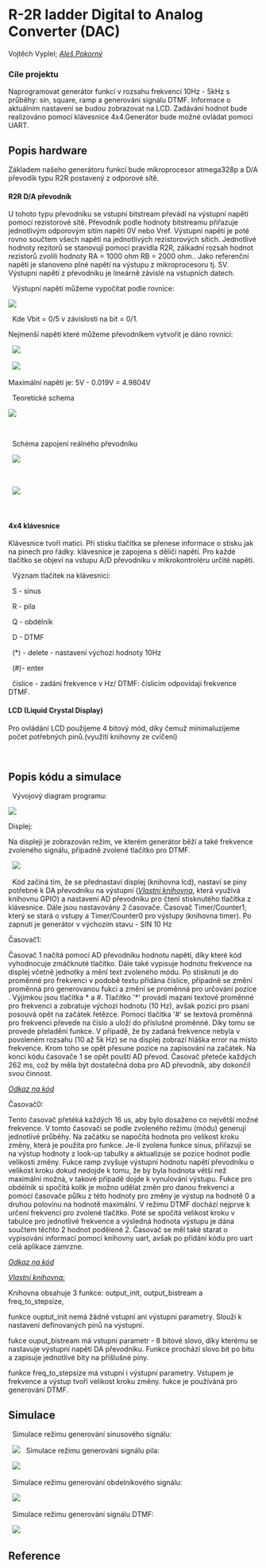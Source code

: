 # R-2R ladder Digital to Analog Converter (DAC)
Vojtěch Vyplel; [*Aleš Pokorný*](https://github.com/xpokor79/Digital-electronics-2/tree/master/Labs)

### Cíle projektu
Naprogramovat generátor funkcí v rozsahu frekvencí 10Hz - 5kHz s průběhy: sin, square, ramp a generování signálu DTMF. Informace o aktuálním nastavení se budou zobrazovat na LCD. Zadávání hodnot bude realizováno pomocí klávesnice 4x4.Generátor bude možné ovládat pomocí UART.

## Popis hardware
Základem našeho generátoru funkcí bude mikroprocesor atmega328p a D/A převodík typu R2R postavený z odporové sítě.
#### R2R D/A převodník
U tohoto typu převodníku se vstupní bitstream převádí na výstupní napětí pomocí rezistorové sítě. Převodník podle hodnoty bitstreamu přiřazuje jednotlivým odporovým sítím napětí 0V nebo Vref. Výstupní napětí je poté rovno součtem všech napětí na jednotlivých rezistorových sítích. Jednotlivé hodnoty rezitorů se stanovují pomocí 
pravidla R2R, zálkadní rozsah hodnot rezistorů zvolili hodnoty RA = 1000 ohm RB = 2000 ohm.. Jako referenční napětí je stanoveno plné napětí na výstupu z mikroprocesoru tj. 5V. Výstupní napětí z převodníku je lineárně závislé na vstupních datech. 

&nbsp;
Výstupní napětí můžeme vypočítat podle rovnice:
&nbsp;

<img src = "https://github.com/Vojvyp/Digital-electronics-2/blob/master/Labs/project/pictures/CodeCogsEqn4.gif">

&nbsp;
Kde Vbit = 0/5 v závislosti na bit = 0/1. 
&nbsp;

Nejmenší napětí které můžeme převodníkem vytvořit je dáno rovnicí:
&nbsp;

&nbsp;
<img src = "https://github.com/Vojvyp/Digital-electronics-2/blob/master/Labs/project/pictures/CodeCogsEqn.gif">
&nbsp;

&nbsp;
<img src = "https://github.com/Vojvyp/Digital-electronics-2/blob/master/Labs/project/pictures/CodeCogsEqn2.gif">
&nbsp;

Maximální napětí je: 5V - 0.019V = 4.9804V
&nbsp;

&nbsp;
Teoretické schema
&nbsp;

<img src = "https://github.com/Vojvyp/Digital-electronics-2/blob/master/Labs/project/pictures/bitteor.png">

&nbsp;

&nbsp;
Schéma zapojení reálného převodníku
&nbsp;

&nbsp;
<img src = "https://github.com/Vojvyp/Digital-electronics-2/blob/master/Labs/project/pictures/dacsim.png">

&nbsp;

&nbsp;
<img src = "https://github.com/Vojvyp/Digital-electronics-2/blob/master/Labs/project/pictures/schema3.png">
&nbsp;

&nbsp;

#### 4x4 klávesnice
Klávesnice tvoří matici. Při stisku tlačítka se přenese informace o stisku jak na pinech pro řádky. klávesnice je zapojena s děliči napětí. Pro každé tlačítko se objeví na vstupu A/D převodníku v mikrokontroléru určité napětí. 
&nbsp;

&nbsp;
Význam tlačítek na klávesnici:
&nbsp;

&nbsp;
S - sinus
&nbsp;

&nbsp;
R - pila
&nbsp;

&nbsp;
Q - obdélník
&nbsp;

&nbsp;
D - DTMF
&nbsp;

&nbsp;
(*) - delete - nastavení výchozí hodnoty 10Hz
&nbsp;

&nbsp;
(#)- enter
&nbsp;

&nbsp;
číslice - zadání frekvence v Hz/ DTMF: číslicím odpovídají frekvence DTMF.
&nbsp;

#### LCD (Liquid Crystal Display)
Pro ovládání LCD použijeme 4 bitový mód, díky čemuž minimaluzijeme počet potřebných pinů.(využití knihovny ze cvičení)


&nbsp;
## Popis kódu a simulace

&nbsp;
Vývojový diagram programu:
&nbsp;

<img src = "https://github.com/Vojvyp/Digital-electronics-2/blob/master/Labs/project/pictures/vyvojdiag.png">

Displej:

Na displeji je zobrazován režim, ve kterém generátor běží a také frekvence zvoleného signálu, případně zvolené tlačítko pro DTMF.
&nbsp;

&nbsp;
<img src = "https://github.com/Vojvyp/Digital-electronics-2/blob/master/Labs/project/pictures/display.png">
&nbsp;

&nbsp;
Kód začíná tím, že se přednastaví displej (knihovna lcd), nastaví se piny potřebné k DA převodníku na výstupní ([*Vlastní knihovna*](https://github.com/Vojvyp/Digital-electronics-2/blob/master/Labs/project/project/project/project/gen_functions.c), která využívá knihovnu GPIO) a nastavení AD převodníku pro čtení stisknutého tlačítka z klávesnice.
Dále jsou nastavovány 2 časovače. Časovač Timer/Counter1, který se stará o vstupy a Timer/Counter0 pro výstupy (knihovna timer). 
Po zapnutí je generátor v výchozím stavu - SIN 10 Hz

Časovač1: 

Časovač 1 načítá pomocí AD převodníku hodnotu napětí, díky které kód vyhodnocuje zmáčknuté tlačítko. Dále také vypisuje hodnotu frekvence na displej včetně jednotky a mění text zvoleného módu.
Po stisknutí je do proměnné pro frekvenci v podobě textu přidána číslice, případně se změní proměnná pro generovanou fukci a změní se proměnná pro určování pozice .
Výjimkou jsou tlačítka * a #. Tlačítko '*' provádí mazaní textové proměnné pro frekvenci a zobratuje výchozí hodnotu (10 Hz), avšak pozici pro psaní posouvá opět na začátek řetězce.
Pomocí tlačítka '#' se textová proměnná pro frekvenci převede na číslo a uloží do příslušné proměnné. Díky tomu se provede přeladění funkce. 
V případě, že by zadaná frekvence nebyla v povoleném rozsahu (10 až 5k Hz) se na displej zobrazí hláška error na místo frekvence. Krom toho se opět přesune pozice na zapisování na začátek.
Na konci kódu časovače 1 se opět pouští AD převod. Časovač přeteče každých 262 ms, což by měla být dostatečná doba pro AD převodník, aby dokončil svou činnost.

[*Odkaz na kód*](https://github.com/Vojvyp/Digital-electronics-2/blob/master/Labs/project/project/project/project/main.c)

Časovač0:

Tento časovač přetéká každých 16 us, aby bylo dosaženo co největší možné frekvence. V tomto časovači se podle zvoleného režimu (módu) generují jednotlivé průběhy.
Na začátku se napočítá hodnota pro velikost kroku změny, která je použita pro funkce. Je-li zvolena funkce sinus, přiřazují se na výstup hodnoty z look-up tabulky a aktualizuje se pozice hodnot podle velikosti změny. 
Fukce ramp zvyšuje výstupní hodnotu napětí převodníku o velikost kroku dokud nedojde k tomu, že by byla hodnota větší než maximální možná, v takové případě dojde k vynulování výstupu.
Fukce pro obdélník si spočítá kolik je možno udělat změn pro danou frekvenci a pomocí časovače půlku z této hodnoty pro změny je výstup na hodnotě 0 a druhou polovinu na hodnotě maximální.
V režimu DTMF dochází nejprve k určení frekvencí pro zvolené tlačítko. Poté se spočítá velikost kroku v tabulce pro jednotlivé frekvence a výsledná hodnota výstupu je dána součtem těchto 2 hodnot podělené 2.
Časovač se měl také starat o vypisování informací pomocí knihovny uart, avšak po přidání kódu pro uart celá aplikace zamrzne. 

[*Odkaz na kód*](https://github.com/Vojvyp/Digital-electronics-2/blob/master/Labs/project/project/project/project/main.c)


[*Vlastní knihovna:*](https://github.com/Vojvyp/Digital-electronics-2/blob/master/Labs/project/project/project/project/gen_functions.c)

Knihovna obsahuje 3 funkce: output_init, output_bistream a freq_to_stepsize,

funkce ouptut_init nemá žádné vstupní ani výstupní parametry. Slouží k nastavení definovaných pinů na výstupní.

fukce ouput_bistream má vstupní parametr - 8 bitové slovo, díky kterému se nastavuje výstupní napětí DA převodníku.
Funkce prochází slovo bit po bitu a zapisuje jednotlivé bity na příšlušné piny.

funkce freq_to_stepsize má vstupní i výstupní parametry. Vstupem je frekvence a výstup tvoří velikost kroku změny.
fukce je používáná pro generování DTMF.

## Simulace
&nbsp;
Simulace režimu generování sinusového signálu:
&nbsp;

&nbsp;
<img src = "https://github.com/Vojvyp/Digital-electronics-2/blob/master/Labs/project/pictures/SIN%2010Hz.png">
&nbsp;
Simulace režimu generování signálu pila:
&nbsp;


&nbsp;
<img src = "https://github.com/Vojvyp/Digital-electronics-2/blob/master/Labs/project/pictures/RAMP%2010%20Hz.png">
&nbsp;

&nbsp;
Simulace režimu generování obdelníkového signálu:
&nbsp;


&nbsp;
<img src = "https://github.com/Vojvyp/Digital-electronics-2/blob/master/Labs/project/pictures/SQR%2020Hz.png">
&nbsp;

&nbsp;
Simulace režimu generování signálu DTMF:
&nbsp;


&nbsp;
<img src = "https://github.com/Vojvyp/Digital-electronics-2/blob/master/Labs/project/pictures/DTMF%201.png">
&nbsp;




## Reference


